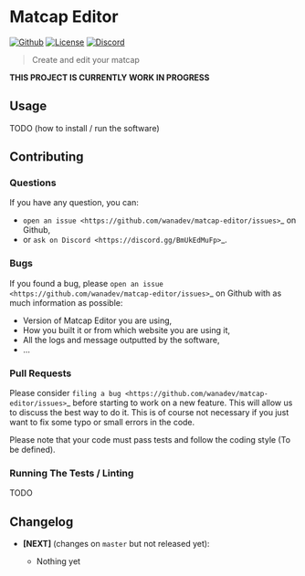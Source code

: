 # Matcap Editor

[![Github](https://img.shields.io/github/stars/wanadev/matcap-editor?label=Github&logo=github)](https://github.com/wanadev/matcap-editor)
[![License](https://img.shields.io/github/license/wanadev/matcap-editor)](https://github.com/wanadev/matcap-editor/blob/master/COPYING)
[![Discord](https://img.shields.io/badge/chat-Discord-8c9eff?logo=discord&logoColor=ffffff)](https://discord.gg/BmUkEdMuFp)


>  Create and edit your matcap


**THIS PROJECT IS CURRENTLY WORK IN PROGRESS**


## Usage

TODO (how to install / run the software)


## Contributing

### Questions

If you have any question, you can:

* `open an issue <https://github.com/wanadev/matcap-editor/issues>`_ on Github,
* or `ask on Discord <https://discord.gg/BmUkEdMuFp>`_.

### Bugs

If you found a bug, please `open an issue <https://github.com/wanadev/matcap-editor/issues>`_ on Github with as much information as possible:

* Version of Matcap Editor you are using,
* How you built it or from which website you are using it,
* All the logs and message outputted by the software,
* ...

### Pull Requests

Please consider `filing a bug <https://github.com/wanadev/matcap-editor/issues>`_ before starting to work on a new feature. This will allow us to discuss the best way to do it. This is of course not necessary if you just want to fix some typo or small errors in the code.

Please note that your code must pass tests and follow the coding style (To be defined).

### Running The Tests / Linting

TODO


## Changelog

* **[NEXT]** (changes on `master` but not released yet):

  * Nothing yet
